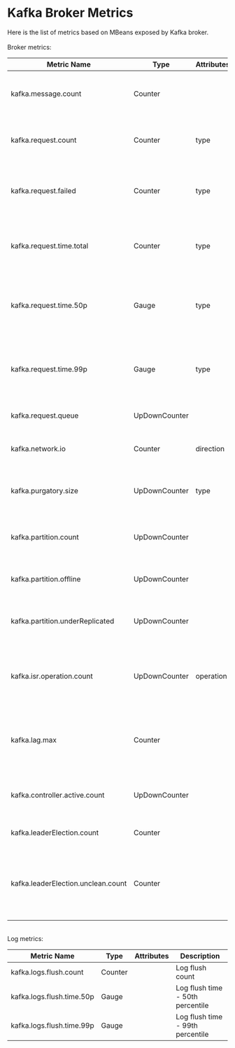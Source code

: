 # Kafka Broker Metrics

Here is the list of metrics based on MBeans exposed by Kafka broker. <br /><br />
Broker metrics:

| Metric Name                        | Type          | Attributes | Description                                                          |
|------------------------------------|---------------|------------|----------------------------------------------------------------------|
| kafka.message.count                | Counter       |            | The number of messages received by the broker                        |
| kafka.request.count                | Counter       | type       | The number of requests received by the broker                        |
| kafka.request.failed               | Counter       | type       | The number of requests to the broker resulting in a failure          |
| kafka.request.time.total           | Counter       | type       | The total time the broker has taken to service requests              |
| kafka.request.time.50p             | Gauge         | type       | The 50th percentile time the broker has taken to service requests    |
| kafka.request.time.99p             | Gauge         | type       | The 99th percentile time the broker has taken to service requests    |
| kafka.request.queue                | UpDownCounter |            | Size of the request queue                                            |
| kafka.network.io                   | Counter       | direction  | The bytes received or sent by the broker                             |
| kafka.purgatory.size               | UpDownCounter | type       | The number of requests waiting in purgatory                          |
| kafka.partition.count              | UpDownCounter |            | The number of partitions on the broker                               |
| kafka.partition.offline            | UpDownCounter |            | The number of partitions offline                                     |
| kafka.partition.underReplicated    | UpDownCounter |            | The number of under replicated partitions                            |
| kafka.isr.operation.count          | UpDownCounter | operation  | The number of in-sync replica shrink and expand operations           |
| kafka.lag.max                      | Counter       |            | The max lag in messages between follower and leader replicas         |
| kafka.controller.active.count      | UpDownCounter |            | The number of controllers active on the broker                       |
| kafka.leaderElection.count         | Counter       |            | The leader election count                                            |
| kafka.leaderElection.unclean.count | Counter       |            | Unclean leader election count - increasing indicates broker failures |
<br />
Log metrics:

| Metric Name               | Type    | Attributes | Description                      |
|---------------------------|---------|------------|----------------------------------|
| kafka.logs.flush.count    | Counter |            | Log flush count                  |
| kafka.logs.flush.time.50p | Gauge   |            | Log flush time - 50th percentile |
| kafka.logs.flush.time.99p | Gauge   |            | Log flush time - 99th percentile |

